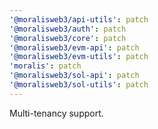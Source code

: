 ```yaml
---
'@moralisweb3/api-utils': patch
'@moralisweb3/auth': patch
'@moralisweb3/core': patch
'@moralisweb3/evm-api': patch
'@moralisweb3/evm-utils': patch
'moralis': patch
'@moralisweb3/sol-api': patch
'@moralisweb3/sol-utils': patch
---
```


Multi-tenancy support.
